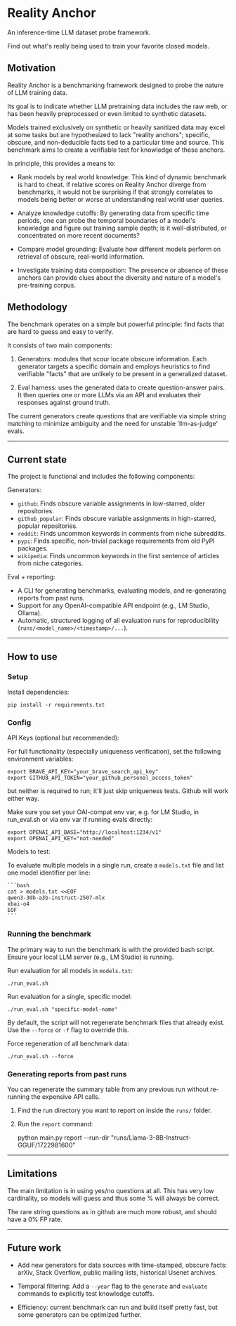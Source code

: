 # Reality Anchor

An inference-time LLM dataset probe framework.

Find out what's really being used to train your favorite closed models.


## Motivation

Reality Anchor is a benchmarking framework designed to probe the nature of LLM training data.

Its goal is to indicate whether LLM pretraining data includes the raw web, or has been heavily preprocessed or even limited to synthetic datasets.

Models trained exclusively on synthetic or heavily sanitized data may excel at some tasks but are hypothesized to lack "reality anchors"; specific, obscure, and non-deducible facts tied to a particular time and source. This benchmark aims to create a verifiable test for knowledge of these anchors.

In principle, this provides a means to:

- Rank models by real world knowledge: This kind of dynamic benchmark is hard to cheat. If relative scores on Reality Anchor diverge from benchmarks, it would not be surprising if that strongly correlates to models being better or worse at understanding real world user queries.

- Analyze knowledge cutoffs: By generating data from specific time periods, one can probe the temporal boundaries of a model's knowledge and figure out training sample depth; is it well-distributed, or concentrated on more recent documents?

- Compare model grounding: Evaluate how different models perform on retrieval of obscure, real-world information.

- Investigate training data composition: The presence or absence of these anchors can provide clues about the diversity and nature of a model's pre-training corpus.


## Methodology

The benchmark operates on a simple but powerful principle: find facts that are hard to guess and easy to verify.

It consists of two main components:

1. Generators: modules that scour locate obscure information. Each generator targets a specific domain and employs heuristics to find verifiable "facts" that are unlikely to be present in a generalized dataset.

2. Eval harness: uses the generated data to create question-answer pairs. It then queries one or more LLMs via an API and evaluates their responses against ground truth.

The current generators create questions that are verifiable via simple string matching to minimize ambiguity and the need for unstable 'llm-as-judge' evals.

---

## Current state

The project is functional and includes the following components:

Generators:
 - `github`: Finds obscure variable assignments in low-starred, older repositories.
 - `github_popular`: Finds obscure variable assignments in high-starred, popular repositories.
 - `reddit`: Finds uncommon keywords in comments from niche subreddits.
 - `pypi`: Finds specific, non-trivial package requirements from old PyPI packages.
 - `wikipedia`: Finds uncommon keywords in the first sentence of articles from niche categories.

Eval + reporting:
 - A CLI for generating benchmarks, evaluating models, and re-generating reports from past runs.
 - Support for any OpenAI-compatible API endpoint (e.g., LM Studio, Ollama).
 - Automatic, structured logging of all evaluation runs for reproducibility (`runs/<model_name>/<timestamp>/...`).

---

## How to use

### Setup

Install dependencies:

    pip install -r requirements.txt

### Config

API Keys (optional but recommended):

For full functionality (especially uniqueness verification), set the following environment variables:

    export BRAVE_API_KEY="your_brave_search_api_key"
    export GITHUB_API_TOKEN="your_github_personal_access_token"

but neither is required to run; it'll just skip uniqueness tests. Github will work either way.

Make sure you set your OAI-compat env var, e.g. for LM Studio, in run_eval.sh or via env var if running evals directly:

    export OPENAI_API_BASE="http://localhost:1234/v1"
    export OPENAI_API_KEY="not-needed"

Models to test:

To evaluate multiple models in a single run, create a `models.txt` file and list one model identifier per line:

    ```bash
    cat > models.txt <<EOF
    qwen3-30b-a3b-instruct-2507-mlx
    xbai-o4
    EOF
    ```

### Running the benchmark

The primary way to run the benchmark is with the provided bash script. Ensure your local LLM server (e.g., LM Studio) is running.

Run evaluation for all models in `models.txt`:

    ./run_eval.sh

Run evaluation for a single, specific model:

    ./run_eval.sh "specific-model-name"

By default, the script will not regenerate benchmark files that already exist. Use the `--force` or `-f` flag to override this.

Force regeneration of all benchmark data:

    ./run_eval.sh --force

### Generating reports from past runs

You can regenerate the summary table from any previous run without re-running the expensive API calls.

1.  Find the run directory you want to report on inside the `runs/` folder.
2.  Run the `report` command:

    python main.py report --run-dir "runs/Llama-3-8B-Instruct-GGUF/1722981600"

---

## Limitations

The main limitation is in using yes/no questions at all. This has very low cardinality, so models will guess and thus some % will always be correct.

The rare string questions as in github are much more robust, and should have a 0% FP rate.

---

## Future work

- Add new generators for data sources with time-stamped, obscure facts: arXiv, Stack Overflow, public mailing lists, historical Usenet archives.

- Temporal filtering: Add a `--year` flag to the `generate` and `evaluate` commands to explicitly test knowledge cutoffs.

- Efficiency: current benchmark can run and build itself pretty fast, but some generators can be optimized further.

